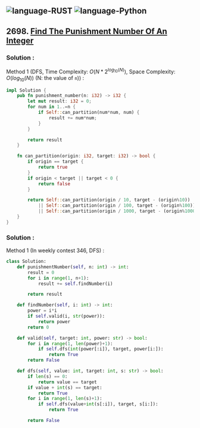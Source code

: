 ![language-RUST](https://img.shields.io/badge/RUST-8d4004?style=for-the-badge&logo=RUST)
![language-Python](https://img.shields.io/badge/Python-ffd43b?style=for-the-badge&logo=PYTHON)
---

## 2698. [Find The Punishment Number Of An Integer](https://leetcode.com/problems/find-the-punishment-number-of-an-integer)

### Solution :

Method 1 (DFS, Time Complexity: $O(N*2^{log_{10}(N)})$, Space Complexity: $O(log_{10}(N))$ (N: the value of `n`)) :
```rust
impl Solution {
    pub fn punishment_number(n: i32) -> i32 {
        let mut result: i32 = 0;
        for num in 1..=n {
            if Self::can_partition(num*num, num) {
                result += num*num;
            }
        }

        return result
    }

    fn can_partition(origin: i32, target: i32) -> bool {
        if origin == target {
            return true
        }
        if origin < target || target < 0 {
            return false
        }

        return Self::can_partition(origin / 10, target - (origin%10))
            || Self::can_partition(origin / 100, target - (origin%100))
            || Self::can_partition(origin / 1000, target - (origin%1000))
    }
}
```

### Solution :

Method 1 (In weekly contest 346, DFS) :
```python
class Solution:
    def punishmentNumber(self, n: int) -> int:
        result = 0
        for i in range(1, n+1):
            result += self.findNumber(i)

        return result

    def findNumber(self, i: int) -> int:
        power = i*i
        if self.valid(i, str(power)):
            return power
        return 0

    def valid(self, target: int, power: str) -> bool:
        for i in range(1, len(power)+1):
            if self.dfs(int(power[:i]), target, power[i:]):
                return True
        return False

    def dfs(self, value: int, target: int, s: str) -> bool:
        if len(s) == 0:
            return value == target
        if value + int(s) == target:
            return True
        for i in range(1, len(s)+1):
            if self.dfs(value+int(s[:i]), target, s[i:]):
                return True

        return False
```
